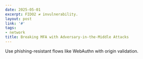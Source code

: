 ```yaml
---
date: 2025-05-01
excerpt: FIDO2 ≠ invulnerability.
layout: post
link: '#'
tags:
- network
title: Breaking MFA with Adversary-in-the-Middle Attacks
---
```

Use phishing-resistant flows like WebAuthn with origin validation.
